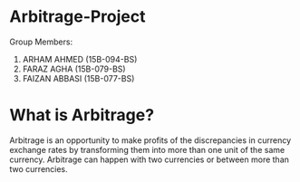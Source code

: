 # Arbitrage-Project

Group Members:

1) ARHAM AHMED (15B-094-BS)
2) FARAZ AGHA (15B-079-BS)
3) FAIZAN ABBASI (15B-077-BS)

# What is Arbitrage?

Arbitrage is an opportunity to make profits of the discrepancies in currency exchange rates by transforming them 
into more than one unit of the same currency. Arbitrage can happen with two currencies or between more than two currencies.
